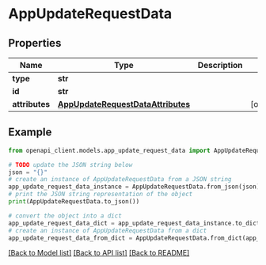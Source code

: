 # AppUpdateRequestData


## Properties

Name | Type | Description | Notes
------------ | ------------- | ------------- | -------------
**type** | **str** |  | 
**id** | **str** |  | 
**attributes** | [**AppUpdateRequestDataAttributes**](AppUpdateRequestDataAttributes.md) |  | [optional] 

## Example

```python
from openapi_client.models.app_update_request_data import AppUpdateRequestData

# TODO update the JSON string below
json = "{}"
# create an instance of AppUpdateRequestData from a JSON string
app_update_request_data_instance = AppUpdateRequestData.from_json(json)
# print the JSON string representation of the object
print(AppUpdateRequestData.to_json())

# convert the object into a dict
app_update_request_data_dict = app_update_request_data_instance.to_dict()
# create an instance of AppUpdateRequestData from a dict
app_update_request_data_from_dict = AppUpdateRequestData.from_dict(app_update_request_data_dict)
```
[[Back to Model list]](../README.md#documentation-for-models) [[Back to API list]](../README.md#documentation-for-api-endpoints) [[Back to README]](../README.md)


